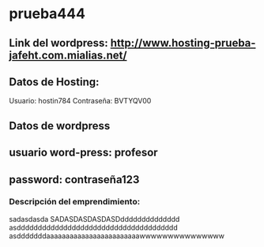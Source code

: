 # prueba444

## Link del wordpress: http://www.hosting-prueba-jafeht.com.mialias.net/


## Datos de Hosting:
Usuario: hostin784
Contraseña: BVTYQV00

## Datos de wordpress
## usuario word-press: profesor

## password: contraseña123

### Descripción del emprendimiento: 
sadasdasda
SADASDASDASDASDdddddddddddddd
asdddddddddddddddddddddddddddddddddddddd
asdddddddaaaaaaaaaaaaaaaaaaaaaaaawwwwwwwwwwwwwww
